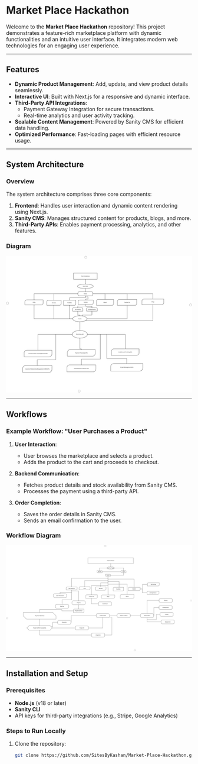 # Market Place Hackathon

Welcome to the **Market Place Hackathon** repository! This project demonstrates a feature-rich marketplace platform with dynamic functionalities and an intuitive user interface. It integrates modern web technologies for an engaging user experience.

---

## Features

- **Dynamic Product Management**: Add, update, and view product details seamlessly.
- **Interactive UI**: Built with Next.js for a responsive and dynamic interface.
- **Third-Party API Integrations**:
  - Payment Gateway Integration for secure transactions.
  - Real-time analytics and user activity tracking.
- **Scalable Content Management**: Powered by Sanity CMS for efficient data handling.
- **Optimized Performance**: Fast-loading pages with efficient resource usage.

---

## System Architecture

### Overview

The system architecture comprises three core components:

1. **Frontend**: Handles user interaction and dynamic content rendering using Next.js.
2. **Sanity CMS**: Manages structured content for products, blogs, and more.
3. **Third-Party APIs**: Enables payment processing, analytics, and other features.

### Diagram

![System Architecture](./images/System_Architecture.png)

---

## Workflows

### Example Workflow: "User Purchases a Product"

1. **User Interaction**:
   - User browses the marketplace and selects a product.
   - Adds the product to the cart and proceeds to checkout.

2. **Backend Communication**:
   - Fetches product details and stock availability from Sanity CMS.
   - Processes the payment using a third-party API.

3. **Order Completion**:
   - Saves the order details in Sanity CMS.
   - Sends an email confirmation to the user.

### Workflow Diagram

![Workflow Diagram](./images/Workflow.png)

---

## Installation and Setup

### Prerequisites

- **Node.js** (v18 or later)
- **Sanity CLI**
- API keys for third-party integrations (e.g., Stripe, Google Analytics)

### Steps to Run Locally

1. Clone the repository:
   ```bash
   git clone https://github.com/SitesByKashan/Market-Place-Hackathon.git

